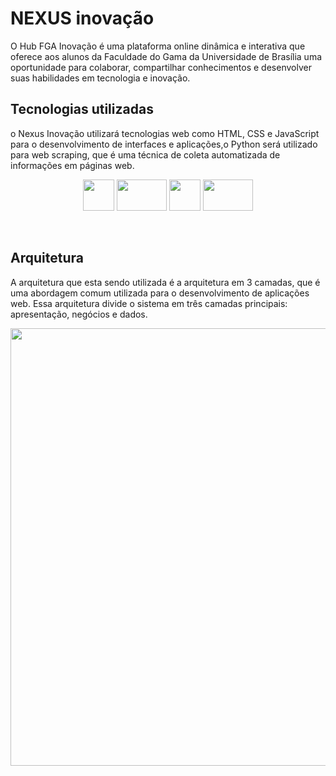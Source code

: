
# NEXUS inovação

O Hub FGA Inovação é uma plataforma online dinâmica e interativa que oferece aos alunos da Faculdade do Gama da Universidade de Brasília uma oportunidade para colaborar, compartilhar conhecimentos e desenvolver suas habilidades em tecnologia e inovação.</p>

## Tecnologias utilizadas

o Nexus Inovação utilizará tecnologias web como HTML, CSS e JavaScript para o desenvolvimento de interfaces e aplicações,o Python será utilizado para web scraping, que é uma técnica de coleta automatizada de informações em páginas web.
<br>
<p align="center"> 
  <img  height="50" width="50" src="https://cdn3.iconfinder.com/data/icons/logos-and-brands-adobe/512/267_Python-1024.png">
  <img  height="50" width="80" src="https://1000marcas.net/wp-content/uploads/2020/11/JavaScript-logo-2048x1280.png">
  <img  height="50" width="50" src="https://www.clipartkey.com/mpngs/m/210-2104705_html-logo-png-transparent-background.png">
  <img  height="50" width="80" src="https://1000marcas.net/wp-content/uploads/2021/02/CSS-Logo.png">
</p>

<br/>

## Arquitetura
A arquitetura que esta sendo utilizada é a arquitetura em 3 camadas, que é uma abordagem comum utilizada para o desenvolvimento de aplicações web. Essa arquitetura divide o sistema em três camadas principais: apresentação, negócios e dados.
<br>
<p align="center"> 
  <img  height="700" width="600" src="https://raw.githubusercontent.com/fga-eps-mds/2023.1-NEXUS-hub-fga-inovacao/main/documenta%C3%A7%C3%A3o/Arquitetura%20em%20Camadas.png">
</p>

<br/>